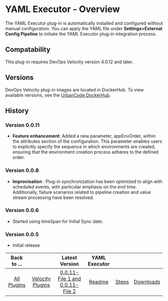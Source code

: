 
# YAML Executor - Overview

The YAML Executor plug-in is automatically installed and configured without manual configuration. You can apply the YAML file under **Settings>External Config Pipeline** to initiate the YAML Executor plug-in integration process.


## Compatability

This plug-in requires DevOps Velocity version 4.0.12 and later.

## Versions

DevOps Velocity plug-in images are located in DockerHub. To
view available versions, see the [UrbanCode DockerHub](https://hub.docker.com/r/urbancode/ucv-ext-yaml-executor/tags).


## History

### Version 0.0.11

* **Feature enhancement**: Added a new parameter, appEnvOrder, within the attributes section of the configuration. This parameter enables users to explicitly specify the sequence in which environments are created, ensuring that the environment creation process adheres to the defined order.

### Version 0.0.8

* **Improvisation** : Plug-in synchronization has been optimized to align with scheduled events, with particular emphasis on the end time. Additionally, failure scenarios related to pipeline creation and value stream processing have been resolved.

### Version 0.0.6

* Started using timeSpan for Initial Sync date.

### Version 0.0.5

* Initial release

|Back to ...||Latest Version|YAML Executor |||
| :---: | :---: | :---: | :---: | :---: | :---: |
|[All Plugins](../../index.md)|[Velocity Plugins](../README.md)|[0.0.11-File 1 ](https://raw.githubusercontent.com/UrbanCode/IBM-UCV-PLUGINS/main/files/ucv-ext-yaml-executor/ucv-ext-yaml-executor%3A0.0.11.tar.7z.001)[and 0.0.11-File 2](https://raw.githubusercontent.com/UrbanCode/IBM-UCV-PLUGINS/main/files/ucv-ext-yaml-executor/ucv-ext-yaml-executor%3A0.0.11.tar.7z.002)|[Readme](README.md)|[Steps](steps.md)|[Downloads](downloads.md)|
